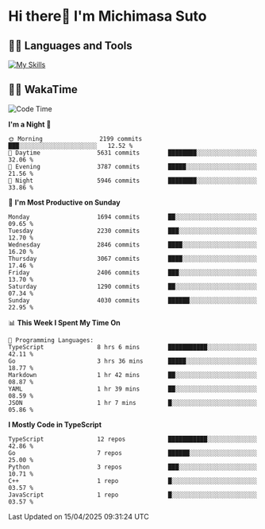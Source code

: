 # Hi there👋 I'm Michimasa Suto

## 🧑‍💻 Languages and Tools
[![My Skills](https://skillicons.dev/icons?i=ts,nextjs,react,go,python,aws)](https://skillicons.dev)

<!--
**Suto-Michimasa/Suto-Michimasa** is a ✨ _special_ ✨ repository because its `README.md` (this file) appears on your GitHub profile.

Here are some ideas to get you started:

- 🔭 I’m currently working on ...
- 🌱 I’m currently learning ...
- 👯 I’m looking to collaborate on ...
- 🤔 I’m looking for help with ...
- 💬 Ask me about ...
- 📫 How to reach me: ...
- 😄 Pronouns: ...
- ⚡ Fun fact: ...
-->
<!--
## 💎 Github Stats

<div>
  <img height="170" align="left" src="https://github-readme-stats.vercel.app/api?username=Suto-michimasa&count_private=true&show_icons=true&theme=dark" />
  <img height="170" src="https://github-readme-stats.vercel.app/api/top-langs/?username=Suto-michimasa&langs_count=8&layout=compact&theme=dark" />
</div>
-->
<!-- ## 🏆 GitHub Profile Trophy

<img width="800" src="https://github-profile-trophy.vercel.app/?username=Suto-michimasa&theme=onedark&no-frame=true"/>
 -->

## 🧑‍💻 WakaTime
<!--START_SECTION:waka-->
![Code Time](http://img.shields.io/badge/Code%20Time-667%20hrs%2059%20mins-blue)

**I'm a Night 🦉** 

```text
🌞 Morning                2199 commits        ███░░░░░░░░░░░░░░░░░░░░░░   12.52 % 
🌆 Daytime                5631 commits        ████████░░░░░░░░░░░░░░░░░   32.06 % 
🌃 Evening                3787 commits        █████░░░░░░░░░░░░░░░░░░░░   21.56 % 
🌙 Night                  5946 commits        ████████░░░░░░░░░░░░░░░░░   33.86 % 
```
📅 **I'm Most Productive on Sunday** 

```text
Monday                   1694 commits        ██░░░░░░░░░░░░░░░░░░░░░░░   09.65 % 
Tuesday                  2230 commits        ███░░░░░░░░░░░░░░░░░░░░░░   12.70 % 
Wednesday                2846 commits        ████░░░░░░░░░░░░░░░░░░░░░   16.20 % 
Thursday                 3067 commits        ████░░░░░░░░░░░░░░░░░░░░░   17.46 % 
Friday                   2406 commits        ███░░░░░░░░░░░░░░░░░░░░░░   13.70 % 
Saturday                 1290 commits        ██░░░░░░░░░░░░░░░░░░░░░░░   07.34 % 
Sunday                   4030 commits        ██████░░░░░░░░░░░░░░░░░░░   22.95 % 
```


📊 **This Week I Spent My Time On** 

```text
💬 Programming Languages: 
TypeScript               8 hrs 6 mins        ███████████░░░░░░░░░░░░░░   42.11 % 
Go                       3 hrs 36 mins       █████░░░░░░░░░░░░░░░░░░░░   18.77 % 
Markdown                 1 hr 42 mins        ██░░░░░░░░░░░░░░░░░░░░░░░   08.87 % 
YAML                     1 hr 39 mins        ██░░░░░░░░░░░░░░░░░░░░░░░   08.59 % 
JSON                     1 hr 7 mins         █░░░░░░░░░░░░░░░░░░░░░░░░   05.86 % 
```

**I Mostly Code in TypeScript** 

```text
TypeScript               12 repos            ███████████░░░░░░░░░░░░░░   42.86 % 
Go                       7 repos             ██████░░░░░░░░░░░░░░░░░░░   25.00 % 
Python                   3 repos             ███░░░░░░░░░░░░░░░░░░░░░░   10.71 % 
C++                      1 repo              █░░░░░░░░░░░░░░░░░░░░░░░░   03.57 % 
JavaScript               1 repo              █░░░░░░░░░░░░░░░░░░░░░░░░   03.57 % 
```




 Last Updated on 15/04/2025 09:31:24 UTC
<!--END_SECTION:waka-->
